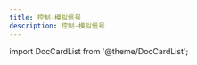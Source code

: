 ```yaml
---
title: 控制-模拟信号
description: 控制-模拟信号
---
```


import DocCardList from '@theme/DocCardList';

<DocCardList />